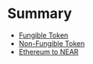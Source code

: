 # Summary

- [Fungible Token](./ft.md)
- [Non-Fungible Token](./nft.md)
- [Ethereum to NEAR](./eth_to_near.md)
